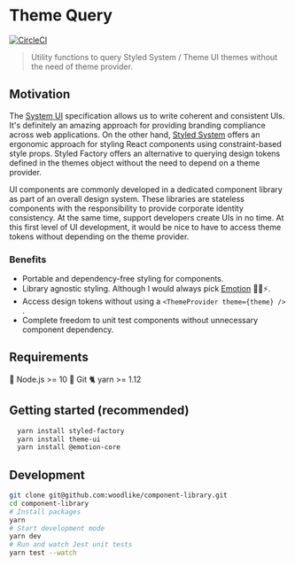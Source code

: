 # Theme Query

[![CircleCI](https://circleci.com/gh/woodlike/component-library.svg?style=svg)](https://circleci.com/gh/woodlike/component-library)


> Utility functions to query Styled System / Theme UI themes without the need of theme provider.

## Motivation
The [System UI](https://system-ui.com/theme/) specification allows us to write coherent and consistent UIs. It's definitely an amazing approach for providing branding compliance across web applications. On the other hand, [Styled System](https://styled-system.com/) offers an ergonomic approach for styling React components using constraint-based style props. Styled Factory offers an alternative to querying design tokens defined in the themes object without the need to depend on a theme provider. 

UI components are commonly developed in a dedicated component library as part of an overall design system. These libraries are stateless components with the responsibility to provide corporate identity consistency. At the same time, support developers create UIs in no time. At this first level of UI development, it would be nice to have to access theme tokens without depending on the theme provider.


### Benefits

* Portable and dependency-free styling for components.
* Library agnostic styling. Although I would always pick [Emotion](https://emotion.sh/docs/introduction) 👩‍🎤⚡️.
* Access design tokens without using a `<ThemeProvider theme={theme} />` .
* Complete freedom to unit test components without unnecessary component dependency.

## Requirements
🚀 Node.js >= 10
🌲 Git
🐈 yarn >= 1.12

## Getting started (recommended)
```bash
  yarn install styled-factory
  yarn install theme-ui
  yarn install @emotion-core
```


## Development
```bash
git clone git@github.com:woodlike/component-library.git
cd component-library
# Install packages
yarn
# Start development mode
yarn dev
# Run and watch Jest unit tests
yarn test --watch
```
